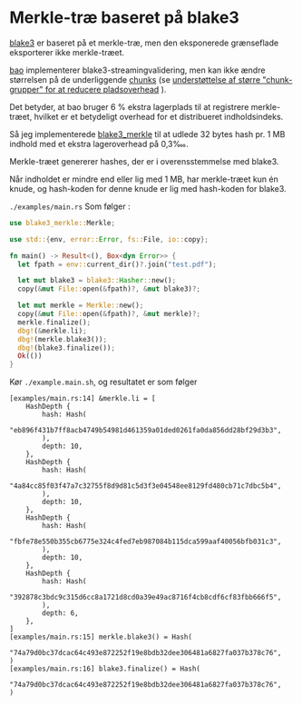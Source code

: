 # Merkle-træ baseret på blake3

[blake3](https://github.com/BLAKE3-team/BLAKE3) er baseret på et merkle-træ, men den eksponerede grænseflade eksporterer ikke merkle-træet.

[bao](https://github.com/oconnor663/bao) implementerer blake3-streamingvalidering, men kan ikke ændre størrelsen på de underliggende [chunks](https://github.com/oconnor663/bao/issues/34) (se [understøttelse af større "chunk-grupper" for at reducere pladsoverhead](https://github.com/oconnor663/bao/issues/34) ).

Det betyder, at bao bruger 6 % ekstra lagerplads til at registrere merkle-træet, hvilket er et betydeligt overhead for et distribueret indholdsindeks.

Så jeg implementerede [blake3_merkle](https://github.com/rmw-lib/blake3_merkle) til at udlede 32 bytes hash pr. 1 MB indhold med et ekstra lageroverhead på 0,3‱.

Merkle-træet genererer hashes, der er i overensstemmelse med blake3.

Når indholdet er mindre end eller lig med 1 MB, har merkle-træet kun én knude, og hash-koden for denne knude er lig med hash-koden for blake3.

`./examples/main.rs` Som følger :

```rust
use blake3_merkle::Merkle;

use std::{env, error::Error, fs::File, io::copy};

fn main() -> Result<(), Box<dyn Error>> {
  let fpath = env::current_dir()?.join("test.pdf");

  let mut blake3 = blake3::Hasher::new();
  copy(&mut File::open(&fpath)?, &mut blake3)?;

  let mut merkle = Merkle::new();
  copy(&mut File::open(&fpath)?, &mut merkle)?;
  merkle.finalize();
  dbg!(&merkle.li);
  dbg!(merkle.blake3());
  dbg!(blake3.finalize());
  Ok(())
}
```

Kør `./example.main.sh`, og resultatet er som følger

```
[examples/main.rs:14] &merkle.li = [
    HashDepth {
        hash: Hash(
            "eb896f431b7ff8acb4749b54981d461359a01ded0261fa0da856dd28bf29d3b3",
        ),
        depth: 10,
    },
    HashDepth {
        hash: Hash(
            "4a84cc85f03f47a7c32755f8d9d81c5d3f3e04548ee8129fd480cb71c7dbc5b4",
        ),
        depth: 10,
    },
    HashDepth {
        hash: Hash(
            "fbfe78e550b355cb6775e324c4fed7eb987084b115dca599aaf40056bfb031c3",
        ),
        depth: 10,
    },
    HashDepth {
        hash: Hash(
            "392878c3bdc9c315d6cc8a1721d8cd0a39e49ac8716f4cb8cdf6cf83fbb666f5",
        ),
        depth: 6,
    },
]
[examples/main.rs:15] merkle.blake3() = Hash(
    "74a79d0bc37dcac64c493e872252f19e8bdb32dee306481a6827fa037b378c76",
)
[examples/main.rs:16] blake3.finalize() = Hash(
    "74a79d0bc37dcac64c493e872252f19e8bdb32dee306481a6827fa037b378c76",
)
```
